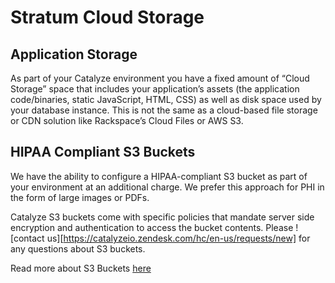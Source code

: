 # Stratum Cloud Storage

## Application Storage

As part of your Catalyze environment you have a fixed amount of “Cloud Storage” space that includes your application’s assets (the application code/binaries, static JavaScript, HTML, CSS) as well as disk space used by your database instance. This is not the same as a cloud-based file storage or CDN solution like Rackspace’s Cloud Files or AWS S3.

## HIPAA Compliant S3 Buckets

We have the ability to configure a HIPAA-compliant S3 bucket as part of your environment at an additional charge. We prefer this approach for PHI in the form of large images or PDFs.

Catalyze S3 buckets come with specific policies that mandate server side encryption and authentication to access the bucket contents. Please ![contact us][https://catalyzeio.zendesk.com/hc/en-us/requests/new] for any questions about S3 buckets.

Read more about S3 Buckets [here](/s3-bucket-access/)
